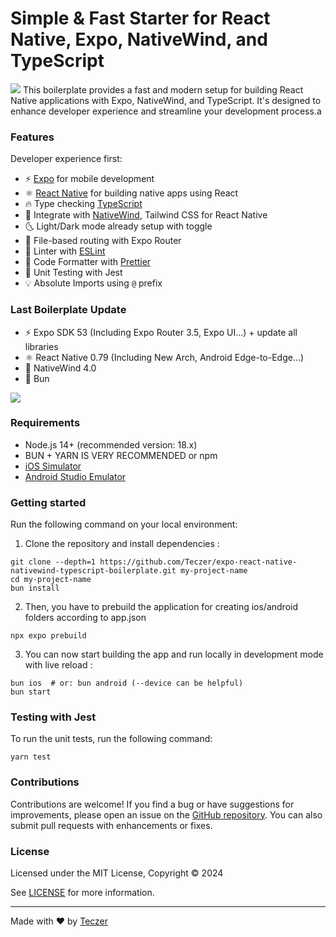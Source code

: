 # Simple & Fast Starter for React Native, Expo, NativeWind, and TypeScript
![](https://res.cloudinary.com/dw3mwclgk/image/upload/v1721761113/React_Native_Boilerplate_1_ekixp3.png)
This boilerplate provides a fast and modern setup for building React Native applications with Expo, NativeWind, and TypeScript. It's designed to enhance developer experience and streamline your development process.a

### Features

Developer experience first:

- ⚡ [Expo](https://expo.dev) for mobile development
- ⚛️ [React Native](https://reactnative.dev) for building native apps using React
- 🔥 Type checking [TypeScript](https://www.typescriptlang.org)
- 💎 Integrate with [NativeWind](https://www.nativewind.dev), Tailwind CSS for React Native
- 🌜 Light/Dark mode already setup with toggle
- 📁 File-based routing with Expo Router
- 📏 Linter with [ESLint](https://eslint.org)
- 💖 Code Formatter with [Prettier](https://prettier.io)
- 🤡 Unit Testing with Jest 
- 💡 Absolute Imports using `@` prefix

### Last Boilerplate Update

- ⚡ Expo SDK 53 (Including Expo Router 3.5, Expo UI...) + update all libraries
- ⚛️ React Native 0.79 (Including New Arch, Android Edge-to-Edge...)
- 💎 NativeWind 4.0
- 🥟 Bun

![](https://res.cloudinary.com/dw3mwclgk/image/upload/v1748011077/UPDATE.png)

### Requirements

- Node.js 14+ (recommended version: 18.x)
- BUN + YARN IS VERY RECOMMENDED or npm 
- [iOS Simulator](https://docs.expo.dev/workflow/ios-simulator/)
- [Android Studio Emulator](https://docs.expo.dev/workflow/android-studio-emulator/)

### Getting started

Run the following command on your local environment:

1. Clone the repository and install dependencies :
   
```shell
git clone --depth=1 https://github.com/Teczer/expo-react-native-nativewind-typescript-boilerplate.git my-project-name
cd my-project-name
bun install
```

2. Then, you have to prebuild the application for creating ios/android folders according to app.json

```shell
npx expo prebuild
```

3. You can now start building the app and run locally in development mode with live reload :

```shell
bun ios  # or: bun android (--device can be helpful)
bun start
```

### Testing with Jest

To run the unit tests, run the following command:

```shell
yarn test
```

### Contributions

Contributions are welcome! If you find a bug or have suggestions for improvements, please open an issue on the [GitHub repository](https://github.com/Teczer/expo-react-native-nativewind-typescript-boilerplate/issues). You can also submit pull requests with enhancements or fixes.

### License

Licensed under the MIT License, Copyright © 2024

See [LICENSE](LICENSE) for more information.

---

Made with ♥ by [Teczer](https://mehdihattou.com/)

